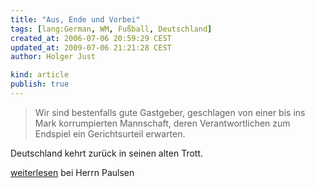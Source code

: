 ```yaml
---
title: "Aus, Ende und Vorbei"
tags: [lang:German, WM, Fußball, Deutschland]
created_at: 2006-07-06 20:59:29 CEST
updated_at: 2009-07-06 21:21:28 CEST
author: Holger Just

kind: article
publish: true
---
```


>Wir sind bestenfalls gute Gastgeber, geschlagen von einer bis ins Mark korrumpierten Mannschaft, deren Verantwortlichen zum Endspiel ein Gerichtsurteil erwarten.

Deutschland kehrt zurück in seinen alten Trott.

[weiterlesen](http://antsinp.antville.org/stories/1426442/) bei Herrn Paulsen